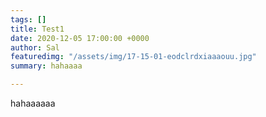 ```yaml
---
tags: []
title: Test1
date: 2020-12-05 17:00:00 +0000
author: Sal
featuredimg: "/assets/img/17-15-01-eodclrdxiaaaouu.jpg"
summary: hahaaaa

---
```

hahaaaaaa